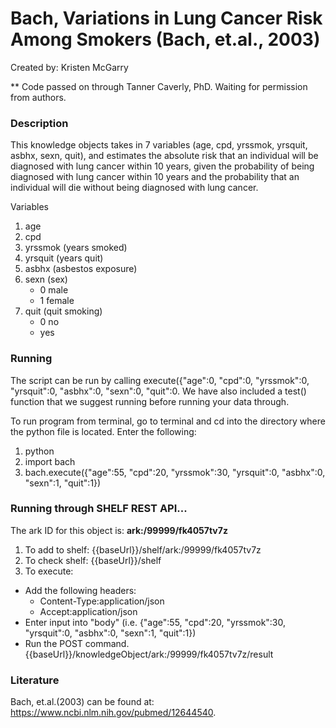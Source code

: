 # Bach, Variations in Lung Cancer Risk Among Smokers (Bach, et.al., 2003)
Created by: Kristen McGarry

** Code passed on through Tanner Caverly, PhD. Waiting for permission from authors.

### Description
This knowledge objects takes in 7 variables (age, cpd, yrssmok, yrsquit, asbhx, sexn, quit), and estimates the absolute risk that an individual will be diagnosed with lung cancer within 10 years, given the probability of being diagnosed with lung cancer within 10 years and the probability that an individual will die without being diagnosed with lung cancer.

Variables
  1. age
  2. cpd
  3. yrssmok (years smoked)
  4. yrsquit (years quit)
  5. asbhx (asbestos exposure)
  6. sexn (sex)
      - 0 male
      - 1 female
  7. quit (quit smoking)
      - 0 no
      - yes

### Running
The script can be run by calling execute({"age":0, "cpd":0, "yrssmok":0, "yrsquit":0, "asbhx":0, "sexn":0, "quit":0. We have also included a test() function that we suggest running before running your data through.

To run program from terminal, go to terminal and cd into the directory where the python file is located. Enter the following:
1. python
2. import bach
3. bach.execute({"age":55, "cpd":20, "yrssmok":30, "yrsquit":0, "asbhx":0, "sexn":1, "quit":1})

### Running through SHELF REST API...
The ark ID for this object is: **ark:/99999/fk4057tv7z**

1. To add to shelf: {{baseUrl}}/shelf/ark:/99999/fk4057tv7z
2. To check shelf: {{baseUrl}}/shelf
3. To execute:
  - Add the following headers:
    - Content-Type:application/json
    - Accept:application/json
  - Enter input into "body" (i.e. {"age":55, "cpd":20, "yrssmok":30, "yrsquit":0, "asbhx":0, "sexn":1, "quit":1})
  - Run the POST command. {{baseUrl}}/knowledgeObject/ark:/99999/fk4057tv7z/result


### Literature
Bach, et.al.(2003) can be found at: https://www.ncbi.nlm.nih.gov/pubmed/12644540.
